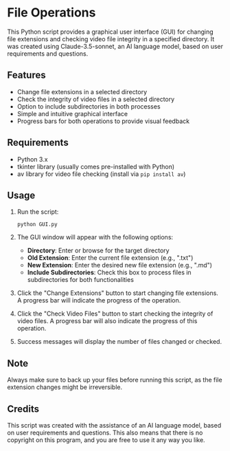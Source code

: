 # File Operations

This Python script provides a graphical user interface (GUI) for changing file extensions and checking video file integrity in a specified directory. It was created using Claude-3.5-sonnet, an AI language model, based on user requirements and questions.

## Features

- Change file extensions in a selected directory
- Check the integrity of video files in a selected directory
- Option to include subdirectories in both processes
- Simple and intuitive graphical interface
- Progress bars for both operations to provide visual feedback

## Requirements

- Python 3.x
- tkinter library (usually comes pre-installed with Python)
- av library for video file checking (install via `pip install av`)

## Usage

1. Run the script:
   ```
   python GUI.py
   ```

2. The GUI window will appear with the following options:
   - **Directory**: Enter or browse for the target directory
   - **Old Extension**: Enter the current file extension (e.g., ".txt")
   - **New Extension**: Enter the desired new file extension (e.g., ".md")
   - **Include Subdirectories**: Check this box to process files in subdirectories for both functionalities

3. Click the "Change Extensions" button to start changing file extensions. A progress bar will indicate the progress of the operation.

4. Click the "Check Video Files" button to start checking the integrity of video files. A progress bar will also indicate the progress of this operation.

5. Success messages will display the number of files changed or checked.

## Note

Always make sure to back up your files before running this script, as the file extension changes might be irreversible.

## Credits

This script was created with the assistance of an AI language model, based on user requirements and questions. This also means that there is no copyright on this program, and you are free to use it any way you like.